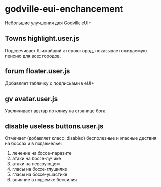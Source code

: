 # godville-eui-enchancement
Небольшие улучшения для Godville eUI+

## Towns highlight.user.js
Подсвечивает ближайший к герою город, показывает ожидаемую пенсию для всех городов.

## forum floater.user.js
Добавляет табличку с подписками в eUI+

## gv avatar.user.js
Увеличивает аватар по клику на странице бога.

## disable useless buttons.user.js
Отмечает (добавляет класс .disabled) бесполезные и опасные дествия на боссах и в подземелье:
1. лечение на боссе-паразите
2. атаки на боссе-лучике
3. атаки на неверующем
4. гласы на боссе-глушилке
5. гласы на боссе-ушастике
6. влияние в подземке бессилия
